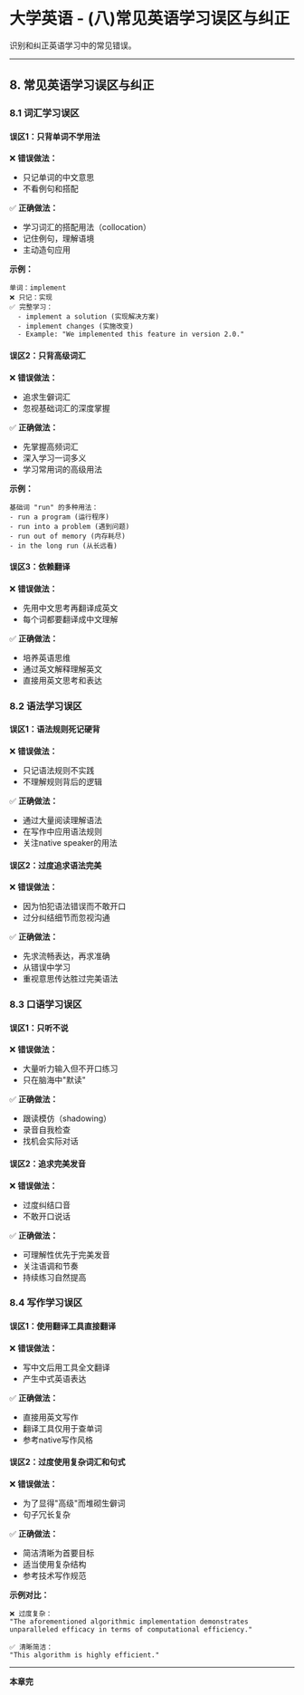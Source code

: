 # 大学英语 - (八)常见英语学习误区与纠正

识别和纠正英语学习中的常见错误。

---

## 8. 常见英语学习误区与纠正

### 8.1 词汇学习误区

#### 误区1：只背单词不学用法

❌ **错误做法：**
- 只记单词的中文意思
- 不看例句和搭配

✅ **正确做法：**
- 学习词汇的搭配用法（collocation）
- 记住例句，理解语境
- 主动造句应用

**示例：**
```
单词：implement
❌ 只记：实现
✅ 完整学习：
  - implement a solution (实现解决方案)
  - implement changes (实施改变)
  - Example: "We implemented this feature in version 2.0."
```

#### 误区2：只背高级词汇

❌ **错误做法：**
- 追求生僻词汇
- 忽视基础词汇的深度掌握

✅ **正确做法：**
- 先掌握高频词汇
- 深入学习一词多义
- 学习常用词的高级用法

**示例：**
```
基础词 "run" 的多种用法：
- run a program (运行程序)
- run into a problem (遇到问题)
- run out of memory (内存耗尽)
- in the long run (从长远看)
```

#### 误区3：依赖翻译

❌ **错误做法：**
- 先用中文思考再翻译成英文
- 每个词都要翻译成中文理解

✅ **正确做法：**
- 培养英语思维
- 通过英文解释理解英文
- 直接用英文思考和表达

### 8.2 语法学习误区

#### 误区1：语法规则死记硬背

❌ **错误做法：**
- 只记语法规则不实践
- 不理解规则背后的逻辑

✅ **正确做法：**
- 通过大量阅读理解语法
- 在写作中应用语法规则
- 关注native speaker的用法

#### 误区2：过度追求语法完美

❌ **错误做法：**
- 因为怕犯语法错误而不敢开口
- 过分纠结细节而忽视沟通

✅ **正确做法：**
- 先求流畅表达，再求准确
- 从错误中学习
- 重视意思传达胜过完美语法

### 8.3 口语学习误区

#### 误区1：只听不说

❌ **错误做法：**
- 大量听力输入但不开口练习
- 只在脑海中"默读"

✅ **正确做法：**
- 跟读模仿（shadowing）
- 录音自我检查
- 找机会实际对话

#### 误区2：追求完美发音

❌ **错误做法：**
- 过度纠结口音
- 不敢开口说话

✅ **正确做法：**
- 可理解性优先于完美发音
- 关注语调和节奏
- 持续练习自然提高

### 8.4 写作学习误区

#### 误区1：使用翻译工具直接翻译

❌ **错误做法：**
- 写中文后用工具全文翻译
- 产生中式英语表达

✅ **正确做法：**
- 直接用英文写作
- 翻译工具仅用于查单词
- 参考native写作风格

#### 误区2：过度使用复杂词汇和句式

❌ **错误做法：**
- 为了显得"高级"而堆砌生僻词
- 句子冗长复杂

✅ **正确做法：**
- 简洁清晰为首要目标
- 适当使用复杂结构
- 参考技术写作规范

**示例对比：**
```
❌ 过度复杂：
"The aforementioned algorithmic implementation demonstrates 
unparalleled efficacy in terms of computational efficiency."

✅ 清晰简洁：
"This algorithm is highly efficient."
```

---

**本章完**